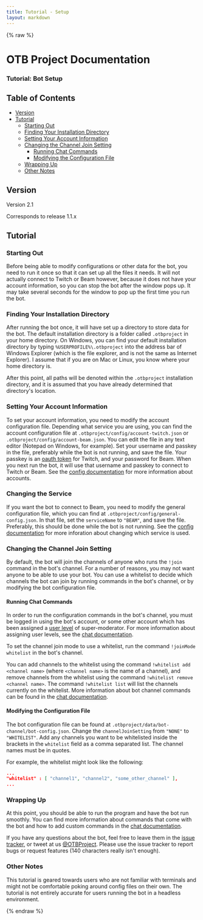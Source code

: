 ```yaml
---
title: Tutorial - Setup
layout: markdown
---
```


{% raw %}

# OTB Project Documentation

### Tutorial: Bot Setup

## Table of Contents
 - [Version](#version)
 - [Tutorial](#tutorial)
   - [Starting Out](#starting-out)
   - [Finding Your Installation Directory](#finding-your-installation-directory)
   - [Setting Your Account Information](#setting-your-account-information)
   - [Changing the Channel Join Setting](#changing-the-channel-join-setting)
     - [Running Chat Commands](#running-chat-commands)
     - [Modifying the Configuration File](#modifying-the-configuration-file)
   - [Wrapping Up](#wrapping-up)
   - [Other Notes](#other-notes)

## Version
Version 2.1

Corresponds to release 1.1.x

## Tutorial

### Starting Out

Before being able to modify configurations or other data for the bot, you need to run it once so that it can set up all the files it needs. It will not actually connect to Twitch or Beam however, because it does not have your account information, so you can stop the bot after the window pops up. It may take several seconds for the window to pop up the first time you run the bot.

### Finding Your Installation Directory

After running the bot once, it will have set up a directory to store data for the bot. The default installation directory is a folder called `.otbproject` in your home directory. On Windows, you can find your default installation directory by typing `%USERPROFILE%\.otbproject` into the address bar of Windows Explorer (which is the file explorer, and is not the same as Internet Explorer). I assume that if you are on Mac or Linux, you know where your home directory is.

After this point, all paths will be denoted within the `.otbproject` installation directory, and it is assumed that you have already determined that directory's location.

### Setting Your Account Information

To set your account information, you need to modify the account configuration file. Depending what service you are using, you can find the account configuration file at `.otbproject/config/account-twitch.json` or `.otbproject/config/account-beam.json`. You can edit the file in any text editor (Notepad on Windows, for example). Set your username and passkey in the file, preferably while the bot is not running, and save the file. Your passkey is an <a href="http://twitchapps.com/tmi/" target="_blank">oauth token</a> for Twitch, and your password for Beam. When you next run the bot, it will use that username and passkey to connect to Twitch or Beam. See the [config documentation](config-documentation.html#account) for more information about accounts.

### Changing the Service

If you want the bot to connect to Beam, you need to modify the general configuration file, which you can find at `.otbproject/config/general-config.json`. In that file, set the `serviceName` to `"BEAM"`, and save the file. Preferably, this should be done while the bot is not running. See the [config documentation](config-documentation.html#general-config) for more inforation about changing which service is used.

### Changing the Channel Join Setting

By default, the bot will join the channels of anyone who runs the `!join` command in the bot's channel. For a number of reasons, you may not want anyone to be able to use your bot. You can use a whitelist to decide which channels the bot can join by running commands in the bot's channel, or by modifying the bot configuration file.

#### Running Chat Commands

In order to run the configuration commands in the bot's channel, you must be logged in using the bot's account, or some other account which has been assigned a [user level](reference-user-levels.html) of super-moderator. For more information about assigning user levels, see the [chat documentation](chat-documentation.html#built-in-channel-commands).

To set the channel join mode to use a whitelist, run the command `!joinMode whitelist` in the bot's channel.

You can add channels to the whitelist using the command `!whitelist add <channel name>` (where `<channel name>` is the name of a channel), and remove channels from the whitelist using the command `!whitelist remove <channel name>`. The command `!whitelist list` will list the channels currently on the whitelist. More information about bot channel commands can be found in the [chat documentation](chat-documentation.html#built-in-bot-channel-commands).

#### Modifying the Configuration File

The bot configuration file can be found at `.otbproject/data/bot-channel/bot-config.json`. Change the `channelJoinSetting` from `"NONE"` to `"WHITELIST"`. Add any channels you want to be whitelisted inside the brackets in the `whitelist` field as a comma separated list. The channel names must be in quotes.

For example, the whitelist might look like the following:

```json
...
"whitelist" : [ "channel1", "channel2", "some_other_channel" ],
...
```

### Wrapping Up

At this point, you should be able to run the program and have the bot run smoothly. You can find more information about commands that come with the bot and how to add custom commands in the [chat documentation](chat-documentation.html).

If you have any questions about the bot, feel free to leave them in the <a href="https://github.com/OTBProject/OTBProject/issues" target="_blank">issue tracker</a>, or tweet at us <a href="https://twitter.com/OTBProject" target="_blank">@OTBProject</a>. Please use the issue tracker to report bugs or request features (140 characters really isn't enough).

### Other Notes

This tutorial is geared towards users who are not familiar with terminals and might not be comfortable poking around config files on their own. The tutorial is not entirely accurate for users running the bot in a headless environment.

{% endraw %}
